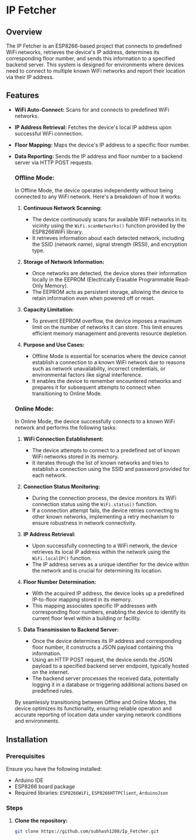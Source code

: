 # IP Fetcher

## Overview
The IP Fetcher is an ESP8266-based project that connects to predefined WiFi networks, retrieves the device's IP address, determines its corresponding floor number, and sends this information to a specified backend server. This system is designed for environments where devices need to connect to multiple known WiFi networks and report their location via their IP address.

## Features
- **WiFi Auto-Connect:** Scans for and connects to predefined WiFi networks.
- **IP Address Retrieval:** Fetches the device's local IP address upon successful WiFi connection.
- **Floor Mapping:** Maps the device's IP address to a specific floor number.
- **Data Reporting:** Sends the IP address and floor number to a backend server via HTTP POST requests.
   ### Offline Mode:
   
   In Offline Mode, the device operates independently without being connected to any WiFi network. Here's a breakdown of how it works:
   
   1. **Continuous Network Scanning:**
      - The device continuously scans for available WiFi networks in its vicinity using the `WiFi.scanNetworks()` function provided by the ESP8266WiFi library.
      - It retrieves information about each detected network, including the SSID (network name), signal strength (RSSI), and encryption type.
   
   2. **Storage of Network Information:**
      - Once networks are detected, the device stores their information locally in the EEPROM (Electrically Erasable Programmable Read-Only Memory).
      - The EEPROM acts as persistent storage, allowing the device to retain information even when powered off or reset.
   
   3. **Capacity Limitation:**
      - To prevent EEPROM overflow, the device imposes a maximum limit on the number of networks it can store. This limit ensures efficient memory management and prevents resource depletion.
   
   4. **Purpose and Use Cases:**
      - Offline Mode is essential for scenarios where the device cannot establish a connection to a known WiFi network due to reasons such as network unavailability, incorrect credentials, or environmental factors like signal interference.
      - It enables the device to remember encountered networks and prepares it for subsequent attempts to connect when transitioning to Online Mode.
   
   ### Online Mode:
   
   In Online Mode, the device successfully connects to a known WiFi network and performs the following tasks:
   
   1. **WiFi Connection Establishment:**
      - The device attempts to connect to a predefined set of known WiFi networks stored in its memory.
      - It iterates through the list of known networks and tries to establish a connection using the SSID and password provided for each network.
   
   2. **Connection Status Monitoring:**
      - During the connection process, the device monitors its WiFi connection status using the `WiFi.status()` function.
      - If a connection attempt fails, the device retries connecting to other known networks, implementing a retry mechanism to ensure robustness in network connectivity.
   
   3. **IP Address Retrieval:**
      - Upon successfully connecting to a WiFi network, the device retrieves its local IP address within the network using the `WiFi.localIP()` function.
      - The IP address serves as a unique identifier for the device within the network and is crucial for determining its location.
   
   4. **Floor Number Determination:**
      - With the acquired IP address, the device looks up a predefined IP-to-floor mapping stored in its memory.
      - This mapping associates specific IP addresses with corresponding floor numbers, enabling the device to identify its current floor level within a building or facility.
   
   5. **Data Transmission to Backend Server:**
      - Once the device determines its IP address and corresponding floor number, it constructs a JSON payload containing this information.
      - Using an HTTP POST request, the device sends the JSON payload to a specified backend server endpoint, typically hosted on the internet.
      - The backend server processes the received data, potentially logging it in a database or triggering additional actions based on predefined rules.
   
   By seamlessly transitioning between Offline and Online Modes, the device optimizes its functionality, ensuring reliable operation and accurate reporting of location data under varying network conditions and environments.


## Installation
### Prerequisites
Ensure you have the following installed:
- Arduino IDE
- ESP8266 board package
- Required libraries: `ESP8266WiFi`, `ESP8266HTTPClient`, `ArduinoJson`

### Steps
1. **Clone the repository:**
   ```bash
   git clone https://github.com/subhash1208/Ip_Fetcher.git